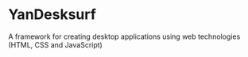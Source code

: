 # YanDesksurf
A framework for creating desktop applications using web technologies (HTML, CSS and JavaScript)
